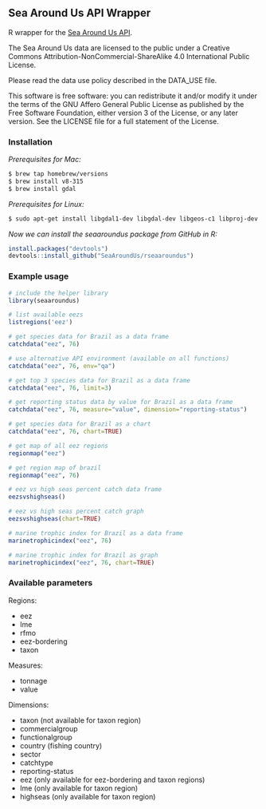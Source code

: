## Sea Around Us API Wrapper
R wrapper for the [Sea Around Us API](https://github.com/SeaAroundUs/sau-web-mt).

The Sea Around Us data are licensed to the public under a Creative Commons Attribution-NonCommercial-ShareAlike 
    4.0 International Public License.  

Please read the data use policy described in the DATA_USE file.

This software is free software:  you can redistribute it and/or modify
    it under the terms of the GNU Affero General Public License as published by
    the Free Software Foundation, either version 3 of the License, or
    any later version.  See the LICENSE file for a full statement of the License.


### Installation

*Prerequisites for Mac:*
```bash
$ brew tap homebrew/versions
$ brew install v8-315
$ brew install gdal
```

*Prerequisites for Linux:*
```bash
$ sudo apt-get install libgdal1-dev libgdal-dev libgeos-c1 libproj-dev
```

*Now we can install the seaaroundus package from GitHub in R:*
```R
install.packages("devtools")
devtools::install_github("SeaAroundUs/rseaaroundus")
```

### Example usage
```R
# include the helper library
library(seaaroundus)

# list available eezs
listregions('eez')

# get species data for Brazil as a data frame
catchdata("eez", 76)

# use alternative API environment (available on all functions)
catchdata("eez", 76, env="qa")

# get top 3 species data for Brazil as a data frame
catchdata("eez", 76, limit=3)

# get reporting status data by value for Brazil as a data frame
catchdata("eez", 76, measure="value", dimension="reporting-status")

# get species data for Brazil as a chart
catchdata("eez", 76, chart=TRUE)

# get map of all eez regions
regionmap("eez")

# get region map of brazil
regionmap("eez", 76)

# eez vs high seas percent catch data frame
eezsvshighseas()

# eez vs high seas percent catch graph
eezsvshighseas(chart=TRUE)

# marine trophic index for Brazil as a data frame
marinetrophicindex("eez", 76)

# marine trophic index for Brazil as graph
marinetrophicindex("eez", 76, chart=TRUE)
```


### Available parameters
Regions:
* eez
* lme
* rfmo
* eez-bordering
* taxon

Measures:
* tonnage
* value

Dimensions:
* taxon (not available for taxon region)
* commercialgroup
* functionalgroup
* country (fishing country)
* sector
* catchtype
* reporting-status
* eez (only available for eez-bordering and taxon regions)
* lme (only available for taxon region)
* highseas (only available for taxon region)
